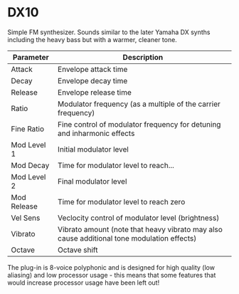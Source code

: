 # DX10

Simple FM synthesizer. Sounds similar to the later Yamaha DX synths including the heavy bass but with a warmer, cleaner tone.

| Parameter | Description |
| --------- | ----------- |
| Attack | Envelope attack time |
| Decay | Envelope decay time |
| Release | Envelope release time |
| Ratio | Modulator frequency (as a multiple of the carrier frequency) |
| Fine Ratio | Fine control of modulator frequency for detuning and inharmonic effects |
| Mod Level 1 | Initial modulator level |
| Mod Decay| Time for modulator level to reach... |
| Mod Level 2 | Final modulator level |
| Mod Release | Time for modulator level to reach zero |
| Vel Sens | Veclocity control of modulator level (brightness) |
| Vibrato | Vibrato amount (note that heavy vibrato may also cause additional tone modulation effects) |
| Octave | Octave shift |

The plug-in is 8-voice polyphonic and is designed for high quality (low aliasing) and low processor usage - this means that some features that would increase processor usage have been left out!
